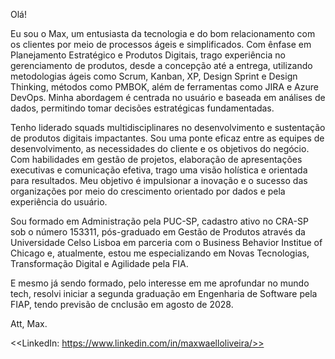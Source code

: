 Olá!

Eu sou o Max, um entusiasta da tecnologia e do bom relacionamento com os clientes por meio de processos ágeis e simplificados. Com ênfase em Planejamento Estratégico e Produtos Digitais, trago experiência no gerenciamento de produtos, desde a concepção até a entrega, utilizando metodologias ágeis como Scrum, Kanban, XP, Design Sprint e Design Thinking, métodos como PMBOK, além de ferramentas como JIRA e Azure DevOps. Minha abordagem é centrada no usuário e baseada em análises de dados, permitindo tomar decisões estratégicas fundamentadas. 

Tenho liderado squads multidisciplinares no desenvolvimento e sustentação de produtos digitais impactantes. Sou uma ponte eficaz entre as equipes de desenvolvimento, as necessidades do cliente e os objetivos do negócio. Com habilidades em gestão de projetos, elaboração de apresentações executivas e comunicação efetiva, trago uma visão holística e orientada para resultados. Meu objetivo é impulsionar a inovação e o sucesso das organizações por meio do crescimento orientado por dados e pela experiência do usuário.

Sou formado em Administração pela PUC-SP, cadastro ativo no CRA-SP sob o número 153311, pós-graduado em Gestão de Produtos através da Universidade Celso Lisboa em parceria com o Business Behavior Institue of Chicago e, atualmente, estou me especializando em Novas Tecnologias, Transformação Digital e Agilidade pela FIA.

E mesmo já sendo formado, pelo interesse em me aprofundar no mundo tech, resolvi iniciar a segunda graduação em Engenharia de Software pela FIAP, tendo previsão de cnclusão em agosto de 2028.


Att,
Max.

<<LinkedIn: https://www.linkedin.com/in/maxwaelloliveira/>>
